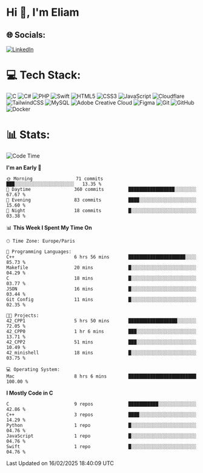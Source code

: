 <h1>Hi 👋, I'm Eliam</h1>

## 🌐 Socials:
[![LinkedIn](https://img.shields.io/badge/LinkedIn-%230077B5.svg?logo=linkedin&logoColor=white)](https://www.linkedin.com/in/eliam-detoh/) 

# 💻 Tech Stack:
![C](https://img.shields.io/badge/c-%2300599C.svg?style=for-the-badge&logo=c&logoColor=white) ![C#](https://img.shields.io/badge/c%23-%23239120.svg?style=for-the-badge&logo=csharp&logoColor=white) ![PHP](https://img.shields.io/badge/php-%23777BB4.svg?style=for-the-badge&logo=php&logoColor=white) ![Swift](https://img.shields.io/badge/swift-F54A2A?style=for-the-badge&logo=swift&logoColor=white) ![HTML5](https://img.shields.io/badge/html5-%23E34F26.svg?style=for-the-badge&logo=html5&logoColor=white) ![CSS3](https://img.shields.io/badge/css3-%231572B6.svg?style=for-the-badge&logo=css3&logoColor=white) ![JavaScript](https://img.shields.io/badge/javascript-%23323330.svg?style=for-the-badge&logo=javascript&logoColor=%23F7DF1E) ![Cloudflare](https://img.shields.io/badge/Cloudflare-F38020?style=for-the-badge&logo=Cloudflare&logoColor=white) ![TailwindCSS](https://img.shields.io/badge/tailwindcss-%2338B2AC.svg?style=for-the-badge&logo=tailwind-css&logoColor=white) ![MySQL](https://img.shields.io/badge/mysql-4479A1.svg?style=for-the-badge&logo=mysql&logoColor=white) ![Adobe Creative Cloud](https://img.shields.io/badge/Adobe%20Creative%20Cloud-DA1F26.svg?style=for-the-badge&logo=Adobe%20Creative%20Cloud&logoColor=white) ![Figma](https://img.shields.io/badge/figma-%23F24E1E.svg?style=for-the-badge&logo=figma&logoColor=white) ![Git](https://img.shields.io/badge/git-%23F05033.svg?style=for-the-badge&logo=git&logoColor=white) ![GitHub](https://img.shields.io/badge/github-%23121011.svg?style=for-the-badge&logo=github&logoColor=white) ![Docker](https://img.shields.io/badge/docker-%230db7ed.svg?style=for-the-badge&logo=docker&logoColor=white)

# 📊  Stats:
<!--START_SECTION:waka-->
![Code Time](http://img.shields.io/badge/Code%20Time-154%20hrs%2022%20mins-blue)

**I'm an Early 🐤** 

```text
🌞 Morning                71 commits          ███░░░░░░░░░░░░░░░░░░░░░░   13.35 % 
🌆 Daytime                360 commits         █████████████████░░░░░░░░   67.67 % 
🌃 Evening                83 commits          ████░░░░░░░░░░░░░░░░░░░░░   15.60 % 
🌙 Night                  18 commits          █░░░░░░░░░░░░░░░░░░░░░░░░   03.38 % 
```


📊 **This Week I Spent My Time On** 

```text
🕑︎ Time Zone: Europe/Paris

💬 Programming Languages: 
C++                      6 hrs 56 mins       █████████████████████░░░░   85.73 % 
Makefile                 20 mins             █░░░░░░░░░░░░░░░░░░░░░░░░   04.29 % 
C                        18 mins             █░░░░░░░░░░░░░░░░░░░░░░░░   03.77 % 
JSON                     16 mins             █░░░░░░░░░░░░░░░░░░░░░░░░   03.44 % 
Git Config               11 mins             █░░░░░░░░░░░░░░░░░░░░░░░░   02.35 % 

🐱‍💻 Projects: 
42_CPP1                  5 hrs 50 mins       ██████████████████░░░░░░░   72.05 % 
42_CPP0                  1 hr 6 mins         ███░░░░░░░░░░░░░░░░░░░░░░   13.71 % 
42_CPP2                  51 mins             ███░░░░░░░░░░░░░░░░░░░░░░   10.49 % 
42_minishell             18 mins             █░░░░░░░░░░░░░░░░░░░░░░░░   03.75 % 

💻 Operating System: 
Mac                      8 hrs 6 mins        █████████████████████████   100.00 % 
```

**I Mostly Code in C** 

```text
C                        9 repos             ███████████░░░░░░░░░░░░░░   42.86 % 
C++                      3 repos             ████░░░░░░░░░░░░░░░░░░░░░   14.29 % 
Python                   1 repo              █░░░░░░░░░░░░░░░░░░░░░░░░   04.76 % 
JavaScript               1 repo              █░░░░░░░░░░░░░░░░░░░░░░░░   04.76 % 
Swift                    1 repo              █░░░░░░░░░░░░░░░░░░░░░░░░   04.76 % 
```




 Last Updated on 16/02/2025 18:40:09 UTC
<!--END_SECTION:waka-->
